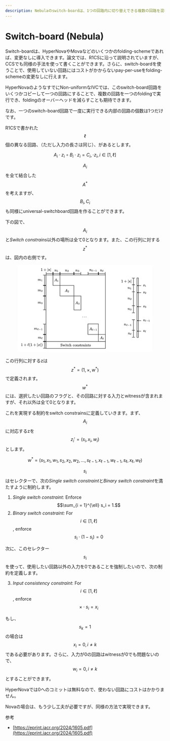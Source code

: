```yaml
---
description: Nebulaのswitch-boardは、1つの回路内に切り替えできる複数の回路を混在させることができるテクニックです。
---
```


# Switch-board (Nebula)

Switch-boardは、HyperNovaやMovaなどのいくつかのfolding-schemeであれば、変更なしに導入できます。論文では、R1CSに沿って説明されていますが、CCSでも同様の手法を使って書くことができます。さらに、switch-boardを使うことで、使用していない回路にはコストがかからないpay-per-useをfolding-schemeの変更なしに行えます。

HyperNovaのようなすでにNon-uniformなIVCでは、このswitch-board回路をいくつかコピーして一つの回路にすることで、複数の回路を一つのfoldingで実行でき、foldingのオーバーヘッドを減らすことも期待できます。

なお、一つのswitch-board回路で一度に実行できる内部の回路の個数は1つだけです。



R1CSで書かれた$$\ell$$個の異なる回路、（ただし入力の長さは同じ）、があるとします。

$$
A_i \cdot z_i \circ B_i \cdot z_i = C_i, \cdot z_i, i \in [1, \ell]
$$

$$A_i$$を全て結合した$$A^*$$を考えますが、$$B_i, C_i$$も同様にuniversal-switchboard回路を作ることができます。

下の図で、$$A_i$$&#x3068;_&#x53;witch constrain&#x73;_&#x4EE5;外の場所は全て0となります。また、この行列に対する$$z^*$$は、図内の右側です。

<figure><img src="../../.gitbook/assets/Screenshot 2024-11-22 at 18.15.38.png" alt=""><figcaption></figcaption></figure>

この行列に対するzは $$z^* = (1, \times, w^*)$$で定義されます。$$w^*$$には、選択したい回路のフラグと、その回路に対する入力とwitnessが含まれますが、それ以外は全て0となります。

これを実現する制約をswitch constrainsに定義していきます。まず、$$A_i$$に対応するzを$$z_i ' = (s_i, x_i, w_i)$$とします。

$$
w^* = (s_1, x_1, w_1, s_2, x_2, w_2,...,s_{\ell-1}, x_{\ell -1}, w_{\ell -1}, s_{\ell}, x_{\ell}, w_{\ell})
$$

$$s_i$$はセレクターで、次&#x306E;_&#x53;ingle switch constrain&#x74;_&#x3068;_Binary switch constrain&#x74;_&#x3092;満たすように制約します。

1. _Single switch constraint:_ Enforce $$\sum_{i = 1}^{\ell} s_i = 1.$$
2. _Binary switch constraint:_ For $$i \in [1, \ell]$$, enforce $$s_i \cdot (1-s_i) = 0$$

次に、このセレクター$$s_i$$を使って、使用したい回路以外の入力を0であることを強制したいので、次の制約を定義します。

3. _Input consistency constraint_: For $$i \in [1,\ell]$$, enforce $$\times \cdot s_i = x_i$$

もし、$$s_k = 1$$の場合は$$x_i = 0, i \neq k$$である必要があります。さらに、入力が0の回路はwitnessが0でも問題ないので、$$w_i = 0, i \neq k$$とすることができます。



HyperNovaでは0へのコミットは無料なので、使わない回路にコストはかかりません。

Novaの場合は、もう少し工夫が必要ですが、同様の方法で実現できます。



参考

* [https://eprint.iacr.org/2024/1605.pdf](https://eprint.iacr.org/2024/1605.pdf)

